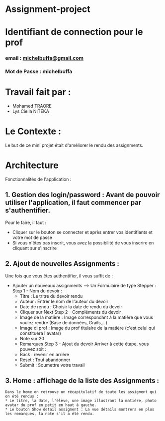 # Assignment-project

# Identifiant de connection pour le prof
### email : michelbuffa@gmail.com
### Mot de Passe : michelbuffa

# Travail fait par :
- Mohamed TRAORE
- Lys Ciella NITEKA

# Le Contexte :
Le but de ce mini projet était d'améliorer le rendu des assignments.

# Architecture
Fonctionnalités de l'application :

## 1. Gestion des login/password : Avant de pouvoir utiliser l'application, il faut commencer par s'authentifier. 
Pour le faire, il faut : 
- Cliquer sur le bouton se connecter et après entrer vos identifiants et votre mot de passe 
- Si vous n'êtes pas inscrit, vous avez la possibilité de vous inscrire en cliquant sur s'inscrire

## 2. Ajout de nouvelles Assignments :
Une fois que vous êtes authentifier, il vous suffit de :
- Ajouter un nouveaux assignments --> Un Formulaire de type Stepper :
    Step 1 - Nom du devoir :
	* Titre : Le tritre du devoir rendu
	* Auteur : Entrer le nom de l'auteur du devoir
	* Date de rendu : Choisir la date de rendu du devoir 
	* Cliquer sur Next
    Step 2 - Compléments du devoir
	* Image de la matière : Image correspondant à la matière que vous voulez rendre (Base de données, Grails,...)
	* Image di prof : Image du prof titulaire de la matière (c'est celui qui constituera l'avatar)
	* Note sur 20
	* Remarques
    Step 3 - Ajout du devoir
	Arriver à cette étape, vous pouvez soit :
	* Back : revenir en arrière 
	* Reset : Tout abandonner 
	* Submit : Soumettre votre travail

## 3. Home : affichage de la liste des Assignments :
	Dans le home on retrouve un récapitulatif de toute les assigment qui on été rendus :
	* Le titre, la date, l'élève, une image illustrant la matière, photo avatar du prof en petit en haut à gauche.
	* Le bouton Show detail assigment : La vue détails montrera en plus les remarques, la note s'il a été rendu.
